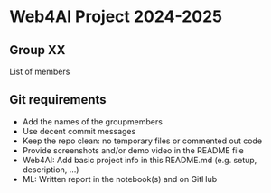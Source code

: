 # Web4AI Project 2024-2025
## Group XX
List of members

## Git requirements
* Add the names of the groupmembers
* Use decent commit messages 
* Keep the repo clean: no temporary files or commented out code
* Provide screenshots and/or demo video in the README file
* Web4AI: Add basic project info in this README.md (e.g. setup, description, …)
* ML: Written report in the notebook(s) and on GitHub